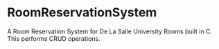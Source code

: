 # RoomReservationSystem
A Room Reservation System for De La Salle University Rooms built in C. This performs CRUD operations.
